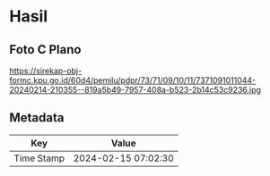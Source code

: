 # Hasil

## Foto C Plano

https://sirekap-obj-formc.kpu.go.id/60d4/pemilu/pdpr/73/71/09/10/11/7371091011044-20240214-210355--819a5b49-7957-408a-b523-2b14c53c9236.jpg


## Metadata

| Key        | Value               |
| ---------- | ------------------- |
| Time Stamp | 2024-02-15 07:02:30 |



